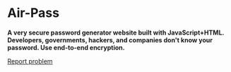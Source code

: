 # Air-Pass

__A very secure password generator website built with JavaScript+HTML. Developers, governments, hackers, and companies don't know your password. Use end-to-end encryption.__

[Report problem](mailto:devhuang000@outlook.com) 
